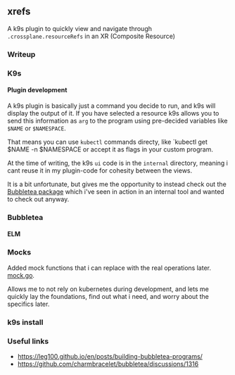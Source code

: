 ## xrefs

A k9s plugin to quickly view and navigate through `.crossplane.resourceRefs` in an XR (Composite Resource)


### Writeup

### K9s

#### Plugin development
A k9s plugin is basically just a command you decide to run, and k9s will display the output of it. If you have selected a resource k9s allows you to send this information as `arg` to the program using pre-decided variables like `$NAME` or `$NAMESPACE`.

That means you can use `kubectl` commands directy, like `kubectl get $NAME -n $NAMESPACE or accept it as flags in your custom program.

At the time of writing, the k9s `ui` code is in the `internal` directory, meaning i cant reuse it in my plugin-code for cohesity between the views.

It is a bit unfortunate, but gives me the opportunity to instead check out the [Bubbletea package](https://github.com/charmbracelet/bubbletea/) which i've seen in action in an internal tool and wanted to check out anyway.

### Bubbletea

#### ELM

### Mocks

Added mock functions that i can replace with the real operations later.
[mock.go](mock.go).

Allows me to not rely on kubernetes during development, and lets me quickly lay the foundations, find out what i need, and worry about the specifics later.


### k9s install



### Useful links

- https://leg100.github.io/en/posts/building-bubbletea-programs/
- https://github.com/charmbracelet/bubbletea/discussions/1316
